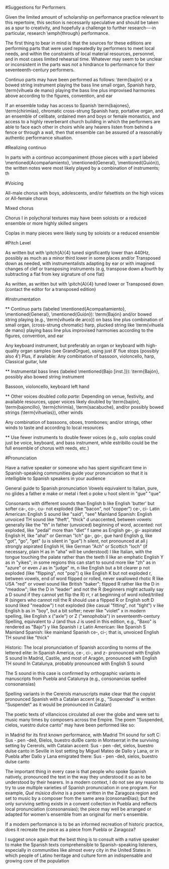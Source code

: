 #Suggestions for Performers

Given the limited amount of scholarship on performance practice relevant to this
repertoire, this section is necessarily speculative and should be taken as a
spur to creativity, and hopefully a challenge to further research---in
particular, research \emph{through} performance.

The first thing to bear in mind is that the sources for these editions are
performing parts that were used repeatedly by performers to meet local needs,
and within the constraints of local material resources, personnel, and in most
cases limited rehearsal time.
Whatever may seem to be unclear or inconsistent in the parts was not a hindrance
to performance for their seventeenth-century performers.


Continuo parts may have been performed as follows:
\term{bajón} or a bowed string instrument playing the bass line
small organ, Spanish harp, \term{vihuela de mano} playing the bass line plus
improvised harmonies above according to the figures, convention, and ear


If an ensemble today has access to Spanish \term{bajones}, \term{chirimías},
chromatic cross-strung Spanish harp, portative organ, and an ensemble of
celibate, ordained men and boys or female monastics, and access to a highly
reverberant church building in which the performers are able to face each other
in choirs while any hearers listen from behind a fence or through a wall, then
that ensemble can be assured of a reasonably authentic performance situation.




#Realizing continuo



In parts with a continuo accompaniment (those pieces with a part labeled
\mentioned{Acompañamiento}, \mentioned{General}, \mentioned{Guión}), the written
notes were most likely played by a combination of instruments;
th


#Voicing 

All-male chorus with boys, adolescents, and/or falsettists on the high voices
or 
All-female chorus

Mixed chorus

Chorus I in polychoral textures may have been soloists or a reduced ensemble or
more highly skilled singers

Coplas in many pieces were likely sung by soloists or a reduced ensemble

#Pitch Level

As written but with \pitch{A}{4} tuned significantly lower than 440Hz, possibly
as much as a minor third lower in some places
and/or
Transposed down as needed, with instrumentalists adapting by ear or with
imagined changes of clef or transposing instruments (e.g, transpose down a
fourth by subtracting a flat from key signature of one flat)

As written, as written but with \pitch{A}{4} tuned lower
or
Transposed down (contact the editor for a transposed edition)


#Instrumentation

**
Continuo parts (labeled \mentioned{Acompañamiento}, \mentioned{General},
\mentioned{Guión}):
\term{Bajón} and/or bowed string playing (e.g., \term{vihuela de arco}) on bass line
plus combination of small organ, (cross-strung chromatic) harp, plucked string
like \term{vihuela de mano} playing bass line plus improvised harmonies
according to the figures, convention, and ear

Any keyboard instrument, but preferably an organ or keyboard with high-quality
organ samples (see GrandOrgue), using just 8$'$ flue stops (possibly also 4$'$)
Plus, if available:
Any combination of bassoon, violoncello, harp, Classical guitar, lute

**
Instrumental bass lines (labeled \mentioned{Bajo [inst.]}):
\term{Bajón}, possibly also bowed string instrument

Bassoon, violoncello, keyboard left hand

**
Other voices doubled *colla parte*:
Depending on venue, festivity, and available resources,
upper voices likely doubled by \term{bajón}, \term{bajoncillo},
\term{chirimía}, \term{sacabuche}, and/or possibly bowed strings
(\term{vihuelas}), other winds

Any combination of bassoons, oboes, trombones; and/or strings, other winds to
taste and according to local resources

**
Use fewer instruments to double fewer voices (e.g., solo coplas could just be
voice, keyboard, and bass instrument, while estribillo could be the full
ensemble of chorus with reeds, etc.)

#Pronunciation

Have a native speaker or someone who has spent significant time in
Spanish-speaking communities guide your pronunciation so that it is intelligible
to Spanish speakers in your audience

General guide to Spanish pronunciation
Vowels equivalent to Italian, pure, no glides
a
father
e
make or metal
i
feet 
o 
poke
u
hoot
silent in "gue" "que"

Consonants with different sounds than English
b
like English 'butter' but softer
ca-, co-, cu-
not exploded (like "bacon", not "copper")
ce-, ci-
Latin American: English S sound like "said", "see"
Mainland Spanish: English unvoiced TH sound like "theft", "thick"
d
unaccented, between vowels: generally like the "th" in father (unvoiced)
beginning of word, accented: not exploded, like "pedal" more than "diet"
f 
same as English
ge-, gi-
aspirated English H, like "aha!" or German "Ich"
ga-, go-, gue
hard English g, like "got", "go", "get" (u is silent in "gue")
h
silent, not pronounced at all 
j
strongly aspirated English H, like German "Ach" or Scottich "loch" (if
necessary, plain H as in "aha" will be understood)
l
like Italian, with the tongue touching the palate rather than the teeth
ll
like an emphatic English Y as in "yikes"; in some regions this can start to sound more like
"zh" as in "azure" or even J as in "judge"
m, n
like English but a bit clearer
p 
not exploded (like "flipping", not "pop")
q
like English K but not exploded 
r, between vowels, end of word
flipped or rolled, never swallowed rhotic R like USA "red" or vowel sound like
British "baker"; 
 flipped R rather like the D in "meadow";  like the D in "leader" and not the R
(beginners might actually say a D sound if they cannot yet flip the R)
rr, r at beginning of word
rolled/trilled R (singers who cannot roll the R should use a flipped R or
English soft D sound liked "meadow")
t
not exploded (like casual "fitting", not "tight")
v
like English b as in "boy", but a bit softer; never like "violet"
x
in modern spelling, like English x ("axle") or Z ("xenophobia")
in seventeenth-century Spelling, equivalent to J (and thus J is used in this
edition, e.g., "Baxo" is rendered as "Bajo")
y
like Spanish i
z
Latin American: like Spanish S
Mainland Spanish: like mainland Spanish ce-, ci-; that is, unvoiced English TH
sound like "thick"


Historic:
The local pronunciation of Spanish according to norms of the lettered elite:
In Spanish America, ce-, ci-, and z- pronounced with English S sound 
In Madrid, Castile, and most of Aragón, pronounced with English TH sound
In Catalunya, probably pronounced with English S sound

The S sound in this case is confirmed by orthographic variants in manuscripts
from Puebla and Catalunya (e.g., consonancias spelled consonansias)

Spelling variants in the Cererols manuscripts make clear that the copyist
pronounced Spanish with a Catalan accent (e.g., "Suspended" is written
"Suspendet" as it would be pronounced in Catalan)

The poetic texts of villancicos circulated all over the globe and were set to
music many times by composers across the Empire.
The poem "Suspended, cielos, vuestro dulce canto" may have been performed like
so:

in Madrid for its first known performance, with Madrid TH sound for soft C: 
Sus - pen -deð, Ðielos, buestro dulÐe canto
in Montserrat in the surviving setting by Cererols, with Catalan accent:
Sus - pen -det, sielos, buestro dulse canto
in Seville in lost setting by Miguel Mateo de Dallo y Lana, or in Puebla after
Dallo y Lana emigrated there:
Sus - pen -deð, sielos, buestro dulse canto

The important thing in every case is that people who spoke Spanish natively,
pronounced the text in the way they understood it so as to be understood by
their hearers.
In a modern context, I do not see any reason to try to use multiple varieties of
Spanish pronunciation in one program.
For example, *Qué música divina* is a poem written in the Zaragoza region and
set to music by a composer from the same area (consonanÐias); but the only surviving setting
exists in a convent collection in Puebla and reflects local pronunciation
(consonansias);
the piece may well be arranged or adapted for women's ensemble from an original
for men's ensemble.

If a modern performance is to be an informed recreation of historic practice,
does it recreate the piece as a piece from Puebla or Zaragoza?

I suggest once again that the best thing is to consult with a native speaker to
make the Spanish texts comprehensible to Spanish-speaking listeners, especially
in communities like almost every city in the United States in which people of
Latino heritage and culture form an indispensable and growing core of the
population








